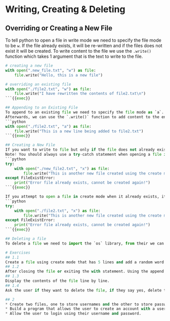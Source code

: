 # Writing, Creating & Deleting

## Overriding or Creating a New File
To tell python to open a file in write mode we need to specify the file mode to be `w`.
If the file already exists, it will be re-written and if the files does not exist it will be created.
To write content to the file we use the `.write()` function which takes 1 argument that is the text to write to the file.
```python
# creating a new file
with open(".new_file.txt", "w") as file:
    file.write("Hello, this is a new file")

# overriding an existing file
with open("./file2.txt", "w") as file:
    file.write("I have rewritten the contents of file2.txt\n")
```{{exec}}

## Appending to an Existing File
To append to an existing file we need to specify the file mode as `a`.
Afterwards, we can use the `.write()` function to add content to the end of the file.
```python
with open("./file2.txt", "a") as file:
    file.write("This is a new line being added to file2.txt")
```{{exec}}

## Creating a New File
If you want to write to file but only if the file does not already exist you can use the create mode; to do this we set the file mode to `x`.
Note! You should always use a try-catch statement when opening a file in create mode.
```python
try:
    with open("./new_file2.txt", "x") as file:
        file.write("This is another new file created using the create mode")
except FileExistError:
    print("Error file already exists, cannot be created again!")
```{{exec}}

If you attempt to open a file in create mode when it already exists, it will give an error message.
```python
try:
    with open("./file2.txt", "x") as file:
        file.write("This is another new file created using the create mode")
except FileExistError:
    print("Error file already exists, cannot be created again!")
```{{exec}}

## Deleting a file
To delete a file we need to import the `os` library, from their we can use the `.remove()` function to remove a file located at a specified path.

# Exercises
## 1.1
Create a file using create mode that has 5 lines and add a random word to each line.
## 1.2
After closing the file or exiting the with statement. Using the append mode, ask the user for 3 random words 1 by 1 and append them to the file.
## 1.3
Display the contents of the file line by line.
## 1.4
Ask the user if they want to delete the file, if they say yes, delete the file.

## 2
* Create two files, one to store usernames and the other to store passwords.
* Build a program that allows the user to create an account with a username and password. Make sure the username does not already exist.
* Allow the user to login using their username and password.
